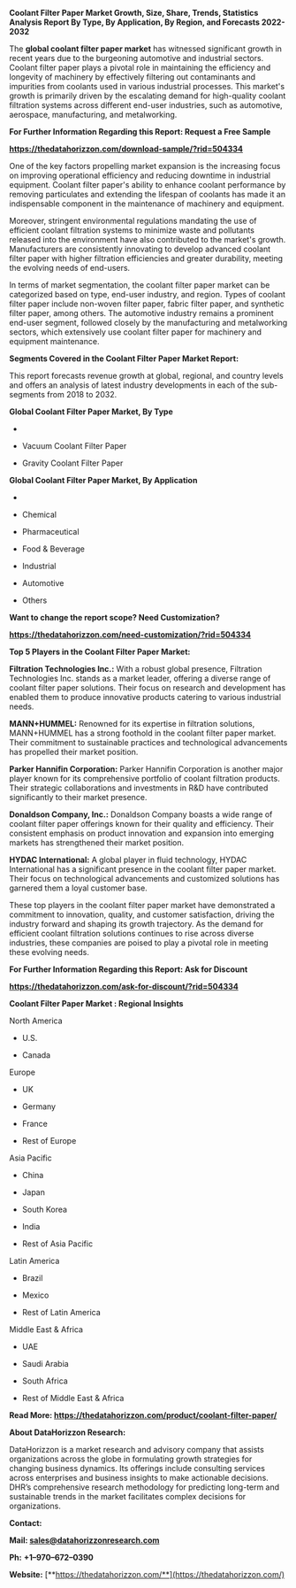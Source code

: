 **Coolant Filter Paper Market Growth, Size, Share, Trends, Statistics
Analysis Report By Type, By Application, By Region, and Forecasts
2022-2032**

The **global coolant filter paper market** has witnessed significant
growth in recent years due to the burgeoning automotive and industrial
sectors. Coolant filter paper plays a pivotal role in maintaining the
efficiency and longevity of machinery by effectively filtering out
contaminants and impurities from coolants used in various industrial
processes. This market's growth is primarily driven by the escalating
demand for high-quality coolant filtration systems across different
end-user industries, such as automotive, aerospace, manufacturing, and
metalworking.

**For Further Information Regarding this Report: Request a Free Sample**

**<https://thedatahorizzon.com/download-sample/?rid=504334>**

One of the key factors propelling market expansion is the increasing
focus on improving operational efficiency and reducing downtime in
industrial equipment. Coolant filter paper's ability to enhance coolant
performance by removing particulates and extending the lifespan of
coolants has made it an indispensable component in the maintenance of
machinery and equipment.

Moreover, stringent environmental regulations mandating the use of
efficient coolant filtration systems to minimize waste and pollutants
released into the environment have also contributed to the market's
growth. Manufacturers are consistently innovating to develop advanced
coolant filter paper with higher filtration efficiencies and greater
durability, meeting the evolving needs of end-users.

In terms of market segmentation, the coolant filter paper market can be
categorized based on type, end-user industry, and region. Types of
coolant filter paper include non-woven filter paper, fabric filter
paper, and synthetic filter paper, among others. The automotive industry
remains a prominent end-user segment, followed closely by the
manufacturing and metalworking sectors, which extensively use coolant
filter paper for machinery and equipment maintenance.

**Segments Covered in the Coolant Filter Paper Market Report:**

This report forecasts revenue growth at global, regional, and country
levels and offers an analysis of latest industry developments in each of
the sub-segments from 2018 to 2032.

**Global Coolant Filter Paper Market, By Type**

-   

-   Vacuum Coolant Filter Paper

-   Gravity Coolant Filter Paper

**Global Coolant Filter Paper Market, By Application**

-   

-   Chemical

-   Pharmaceutical

-   Food & Beverage

-   Industrial

-   Automotive

-   Others

**Want to change the report scope? Need Customization?**

**<https://thedatahorizzon.com/need-customization/?rid=504334>**

**Top 5 Players in the Coolant Filter Paper Market:**

**Filtration Technologies Inc.:** With a robust global presence,
Filtration Technologies Inc. stands as a market leader, offering a
diverse range of coolant filter paper solutions. Their focus on research
and development has enabled them to produce innovative products catering
to various industrial needs.

**MANN+HUMMEL:** Renowned for its expertise in filtration solutions,
MANN+HUMMEL has a strong foothold in the coolant filter paper market.
Their commitment to sustainable practices and technological advancements
has propelled their market position.

**Parker Hannifin Corporation:** Parker Hannifin Corporation is another
major player known for its comprehensive portfolio of coolant filtration
products. Their strategic collaborations and investments in R&D have
contributed significantly to their market presence.

**Donaldson Company, Inc.:** Donaldson Company boasts a wide range of
coolant filter paper offerings known for their quality and efficiency.
Their consistent emphasis on product innovation and expansion into
emerging markets has strengthened their market position.

**HYDAC International:** A global player in fluid technology, HYDAC
International has a significant presence in the coolant filter paper
market. Their focus on technological advancements and customized
solutions has garnered them a loyal customer base.

These top players in the coolant filter paper market have demonstrated a
commitment to innovation, quality, and customer satisfaction, driving
the industry forward and shaping its growth trajectory. As the demand
for efficient coolant filtration solutions continues to rise across
diverse industries, these companies are poised to play a pivotal role in
meeting these evolving needs.

**For Further Information Regarding this Report: Ask for Discount**

**<https://thedatahorizzon.com/ask-for-discount/?rid=504334>**

**Coolant Filter Paper Market : Regional Insights**

North America

-   U.S.

-   Canada

Europe

-   UK

-   Germany

-   France

-   Rest of Europe

Asia Pacific

-   China

-   Japan

-   South Korea

-   India

-   Rest of Asia Pacific

Latin America

-   Brazil

-   Mexico

-   Rest of Latin America

Middle East & Africa

-   UAE

-   Saudi Arabia

-   South Africa

-   Rest of Middle East & Africa

**Read More:
<https://thedatahorizzon.com/product/coolant-filter-paper/>**

**About DataHorizzon Research:**

DataHorizzon is a market research and advisory company that assists
organizations across the globe in formulating growth strategies for
changing business dynamics. Its offerings include consulting services
across enterprises and business insights to make actionable decisions.
DHR’s comprehensive research methodology for predicting long-term and
sustainable trends in the market facilitates complex decisions for
organizations.

**Contact:**

**Mail: <sales@datahorizzonresearch.com>**

**Ph:** **+1–970–672–0390**

**Website:**
[**https://thedatahorizzon.com/**](https://thedatahorizzon.com/)
